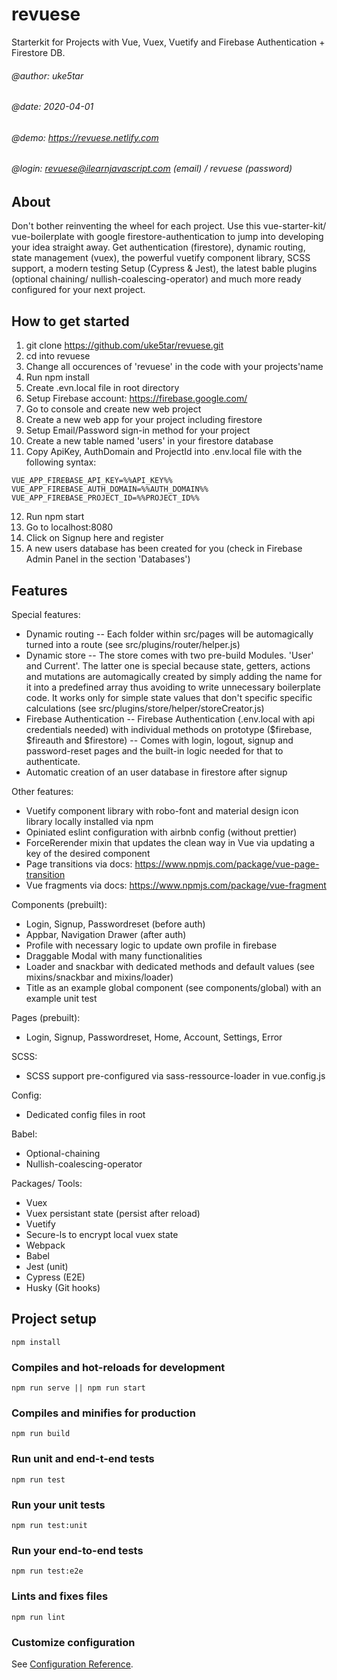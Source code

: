 # revuese
Starterkit for Projects with Vue, Vuex, Vuetify and Firebase Authentication + Firestore DB.

###### @author: uke5tar
###### @date: 2020-04-01
###### @demo: https://revuese.netlify.com
###### @login: revuese@ilearnjavascript.com (email) / revuese (password)

## About
Don't bother reinventing the wheel for each project. Use this vue-starter-kit/ vue-boilerplate with google firestore-authentication to jump into developing your idea straight away. Get authentication (firestore), dynamic routing, state management (vuex), the powerful vuetify component library, SCSS support, a modern testing Setup (Cypress & Jest), the latest bable plugins (optional chaining/ nullish-coalescing-operator) and much more ready configured for your next project.

## How to get started
1. git clone https://github.com/uke5tar/revuese.git
2. cd into revuese
3. Change all occurences of 'revuese' in the code with your projects'name
4. Run npm install
5. Create .evn.local file in root directory 
6. Setup Firebase account: https://firebase.google.com/
7. Go to console and create new web project
8. Create a new web app for your project including firestore
9. Setup Email/Password sign-in method for your project
10. Create a new table named 'users' in your firestore database
11. Copy ApiKey, AuthDomain and ProjectId into .env.local file with the following syntax:
```
VUE_APP_FIREBASE_API_KEY=%%API_KEY%%
VUE_APP_FIREBASE_AUTH_DOMAIN=%%AUTH_DOMAIN%%
VUE_APP_FIREBASE_PROJECT_ID=%%PROJECT_ID%%
```
12. Run npm start
13. Go to localhost:8080
14. Click on Signup here and register
15. A new users database has been created for you (check in Firebase Admin Panel in the section 'Databases')


## Features
Special features:
- Dynamic routing
-- Each folder within src/pages will be automagically turned into a route (see src/plugins/router/helper.js) 
- Dynamic store
-- The store comes with two pre-build Modules. 'User' and Current'. The latter one is special because state, getters, actions and mutations are automagically created by simply adding the name for it into a predefined array thus avoiding to write unnecessary boilerplate code. It works only for simple state values that don't specific specific calculations (see src/plugins/store/helper/storeCreator.js) 
- Firebase Authentication
-- Firebase Authentication (.env.local with api credentials needed) with individual methods on prototype ($firebase, $fireauth and $firestore)
-- Comes with login, logout, signup and password-reset pages and the built-in logic needed for that to authenticate.
- Automatic creation of an user database in firestore after signup

Other features:
- Vuetify component library with robo-font and material design icon library locally installed via npm 
- Opiniated eslint configuration with airbnb config (without prettier)
- ForceRerender mixin that updates the clean way in Vue via updating a key of the desired component
- Page transitions via docs: https://www.npmjs.com/package/vue-page-transition
- Vue fragments via docs: https://www.npmjs.com/package/vue-fragment

Components (prebuilt):
- Login, Signup, Passwordreset (before auth)
- Appbar, Navigation Drawer (after auth)
- Profile with necessary logic to update own profile in firebase
- Draggable Modal with many functionalities
- Loader and snackbar with dedicated methods and default values (see mixins/snackbar and mixins/loader)
- Title as an example global component (see components/global) with an example unit test

Pages (prebuilt):
- Login, Signup, Passwordreset, Home, Account, Settings, Error

SCSS:
- SCSS support pre-configured via sass-ressource-loader in vue.config.js

Config:
- Dedicated config files in root

Babel:
- Optional-chaining
- Nullish-coalescing-operator

Packages/ Tools:
- Vuex
- Vuex persistant state (persist after reload)
- Vuetify
- Secure-ls to encrypt local vuex state
- Webpack
- Babel
- Jest (unit)
- Cypress (E2E)
- Husky (Git hooks)


## Project setup
```
npm install
```

### Compiles and hot-reloads for development
```
npm run serve || npm run start
```

### Compiles and minifies for production
```
npm run build
```

### Run unit and end-t-end tests
```
npm run test
```

### Run your unit tests
```
npm run test:unit
```

### Run your end-to-end tests
```
npm run test:e2e
```

### Lints and fixes files
```
npm run lint
```

### Customize configuration
See [Configuration Reference](https://cli.vuejs.org/config/).
